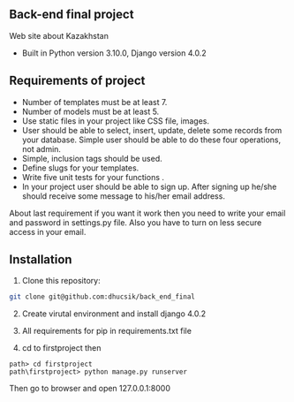 ## Back-end final project

Web site about Kazakhstan

- Built in Python version 3.10.0, Django version 4.0.2

## Requirements of project 

- Number of templates must be at least 7.
- Number of models must be at least 5.
- Use static files in your project like CSS file, images.
- User should be able to select, insert, update, delete some records from your database. Simple user should be able to do these four operations, not admin. 
- Simple, inclusion tags should be used.
- Define slugs for your templates.
- Write five unit tests  for your functions . 
- In your project user should be able to sign up. After signing up he/she should receive some message to his/her email address. 

About last requirement if you want it work then you need to write your email and password in settings.py file. Also you have to turn on less secure access in your email. 

## Installation

1. Clone this repository: 

```bash
git clone git@github.com:dhucsik/back_end_final
```

2. Create virutal environment and install django 4.0.2

3. All requirements for pip in requirements.txt file

4. cd to firstproject then 

```
path> cd firstproject
path\firstproject> python manage.py runserver
```

Then go to browser and open 127.0.0.1:8000
